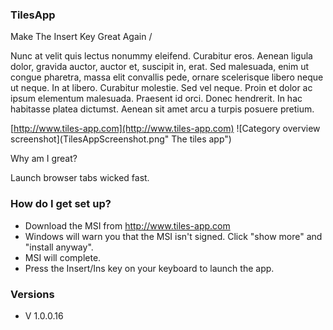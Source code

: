 
### TilesApp ###

Make The Insert Key Great Again /

Nunc at velit quis lectus nonummy eleifend. Curabitur eros. Aenean ligula dolor, gravida auctor, auctor et, suscipit in, erat. Sed malesuada, enim ut congue pharetra, massa elit convallis pede, ornare scelerisque libero neque ut neque. In at libero. Curabitur molestie. Sed vel neque. Proin et dolor ac ipsum elementum malesuada. Praesent id orci. Donec hendrerit. In hac habitasse platea dictumst. Aenean sit amet arcu a turpis posuere pretium.

[http://www.tiles-app.com](http://www.tiles-app.com)
![Category overview screenshot](TilesAppScreenshot.png" The tiles app")

Why am I great?

Launch browser tabs wicked fast.


### How do I get set up? ###

- Download the MSI from http://www.tiles-app.com
- Windows will warn you that the MSI isn't signed. Click "show more" and "install anyway".
- MSI will complete.
- Press the Insert/Ins key on your keyboard to launch the app.

### Versions ###

- V 1.0.0.16
